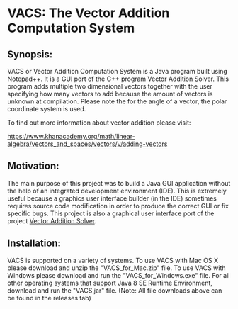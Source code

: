 # VACS: The Vector Addition Computation System
## Synopsis:
VACS or Vector Addition Computation System is a Java program built using Notepad++. It is a GUI port of the C++ program Vector Addition Solver. This program adds multiple two dimensional vectors together with the user specifying how many vectors to add because the amount of vectors is unknown at compilation. Please note the for the angle of a vector, the polar coordinate system is used.

To find out more information about vector addition please visit: 

https://www.khanacademy.org/math/linear-algebra/vectors_and_spaces/vectors/v/adding-vectors

## Motivation:
The main purpose of this project was to build a Java GUI application without the help of an integrated development environment (IDE). This is extremely useful because a graphics user interface builder (in the IDE) sometimes requires source code modification in order to produce the correct GUI or fix specific bugs. This project is also a graphical user interface port of the project [Vector Addition Solver](https://github.com/kgorgi/Vector-Addition-Solver).

## Installation: 
VACS is supported on a variety of systems. To use VACS with Mac OS X please download and unzip the "VACS_for_Mac.zip" file. To use VACS with Windows please download and run the "VACS_for_Windows.exe" file. For all other operating systems that support Java 8 SE Runtime Environment, download and run the "VACS.jar" file. (Note: All file downloads above can be found in the releases tab)
